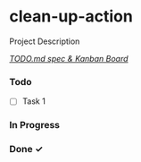 # clean-up-action

Project Description

<em>[TODO.md spec & Kanban Board](https://marketplace.visualstudio.com/items?itemName=coddx.coddx-alpha)</em>

### Todo

  - [ ] Task 1  

### In Progress


### Done ✓


